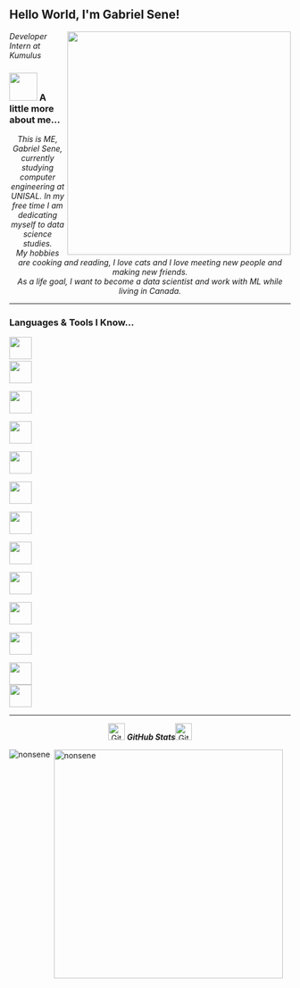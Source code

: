 <h2>Hello World, I'm Gabriel Sene!</h2>
<img align='right' src="https://media.giphy.com/media/WUlplcMpOCEmTGBtBW/giphy.gif" width="400">
<p><em>Developer Intern at Kumulus
</em></p>



### <img src="https://media.giphy.com/media/VgCDAzcKvsR6OM0uWg/giphy.gif" width="50"> A little more about me...  





<p align="center">
  <em>
    This is ME, Gabriel Sene, currently studying computer engineering at UNISAL. In my free time I am dedicating myself to data science studies.<br>My hobbies are cooking and reading, I love cats and I love meeting new people and making new friends.<br>As a life goal, I want to become a data scientist and work with ML while living in Canada.
                                                                                                  
  </em> 
  <br>
</p>


 <hr>

### Languages & Tools I Know...

  
  <code><img height="40" src="https://www.vectorlogo.zone/logos/python/python-icon.svg"></code><code> 
  <img height="40" src="https://www.vectorlogo.zone/logos/nodejs/nodejs-icon.svg"> </code>
  <code> <img height="40" src="https://www.vectorlogo.zone/logos/git-scm/git-scm-icon.svg"> </code>
  <code> <img height="40" src="https://www.vectorlogo.zone/logos/jupyter/jupyter-icon.svg"> </code>
  <code> <img height="40" src="https://www.vectorlogo.zone/logos/docker/docker-icon.svg"> </code>
  <code> <img height="40" src="https://www.vectorlogo.zone/logos/azurefunctions/azurefunctions-icon.svg"> </code>
  <code> <img height="40" src="https://www.vectorlogo.zone/logos/mongodb/mongodb-icon.svg"> </code>
  <code> <img height="40" src="https://www.vectorlogo.zone/logos/mysql/mysql-icon.svg"> </code>
  <code> <img height="40" src="https://www.vectorlogo.zone/logos/expressjs/expressjs-icon.svg"> </code>
  <code> <img height="40" src="https://www.vectorlogo.zone/logos/pocoo_flask/pocoo_flask-icon.svg"> </code>
  <code> <img height="40" src="https://www.vectorlogo.zone/logos/chaijs/chaijs-icon.svg"> </code>
  <code> <img height="40" src="https://www.vectorlogo.zone/logos/mochajs/mochajs-icon.svg"> </code>
  <img height="40" src="https://www.vectorlogo.zone/logos/cucumberio/cucumberio-icon.svg"> 
  <hr>
  
  <p align="center">
 <img src="https://media.giphy.com/media/8UHRm5oY4k4FDxq5QG/giphy.gif" width="30px" alt="GitHub-Status"/>&nbsp;<i><b>GitHub Stats</b></i><img src="https://media.giphy.com/media/8UHRm5oY4k4FDxq5QG/giphy.gif" width="30px" alt="GitHub-Status"/></p>
<p><img align="left" src="https://github-readme-stats.vercel.app/api/top-langs?username=nonsene&show_icons=true&locale=en&layout=compact&theme=dracula&exclude_repo=ProjetoIntegrador" alt="nonsene" /></p>

<p>&nbsp;<img align="center" src="https://github-readme-stats.vercel.app/api?username=nonsene&show_icons=true&locale=en&theme=dracula" alt="nonsene" width="410" /></p>
